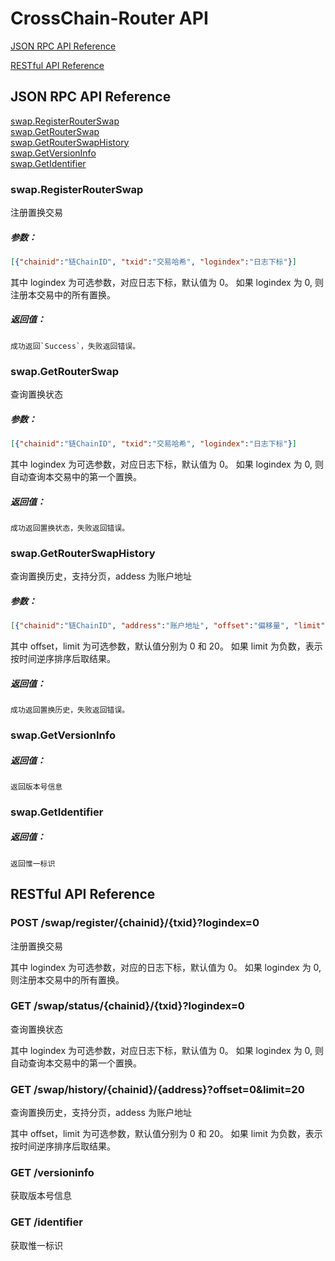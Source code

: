 # CrossChain-Router API

[JSON RPC API Reference](#json-rpc-api-reference)

[RESTful API Reference](#restful-api-reference)

## JSON RPC API Reference

[swap.RegisterRouterSwap](#swapregisterrouterswap)  
[swap.GetRouterSwap](#swapgetrouterswap)  
[swap.GetRouterSwapHistory](#swapgetrouterswaphistory)  
[swap.GetVersionInfo](#swapgetversioninfo)  
[swap.GetIdentifier](#swapgetidentifier)  

### swap.RegisterRouterSwap

注册置换交易

##### 参数：
```json
[{"chainid":"链ChainID", "txid":"交易哈希", "logindex":"日志下标"}]
```
其中 logindex 为可选参数，对应日志下标，默认值为 0。
如果 logindex 为 0, 则注册本交易中的所有置换。

##### 返回值：
```text
成功返回`Success`，失败返回错误。
```

### swap.GetRouterSwap

查询置换状态

##### 参数：
```json
[{"chainid":"链ChainID", "txid":"交易哈希", "logindex":"日志下标"}]
```
其中 logindex 为可选参数，对应日志下标，默认值为 0。
如果 logindex 为 0, 则自动查询本交易中的第一个置换。

##### 返回值：
```text
成功返回置换状态，失败返回错误。
```

### swap.GetRouterSwapHistory

查询置换历史，支持分页，addess 为账户地址

##### 参数：
```json
[{"chainid":"链ChainID", "address":"账户地址", "offset":"偏移量", "limit":"数量限制"}]
```
其中 offset，limit 为可选参数，默认值分别为 0 和 20。
如果 limit 为负数，表示按时间逆序排序后取结果。

##### 返回值：
```text
成功返回置换历史，失败返回错误。
```

### swap.GetVersionInfo

##### 返回值：
```text
返回版本号信息
```

### swap.GetIdentifier

##### 返回值：
```text
返回惟一标识
```

## RESTful API Reference

### POST /swap/register/{chainid}/{txid}?logindex=0

注册置换交易

其中 logindex 为可选参数，对应的日志下标，默认值为 0。
如果 logindex 为 0, 则注册本交易中的所有置换。

### GET /swap/status/{chainid}/{txid}?logindex=0

查询置换状态

其中 logindex 为可选参数，对应日志下标，默认值为 0。
如果 logindex 为 0, 则自动查询本交易中的第一个置换。

### GET /swap/history/{chainid}/{address}?offset=0&limit=20

查询置换历史，支持分页，addess 为账户地址

其中 offset，limit 为可选参数，默认值分别为 0 和 20。
如果 limit 为负数，表示按时间逆序排序后取结果。

### GET /versioninfo
获取版本号信息

### GET /identifier
获取惟一标识
